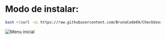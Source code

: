# Modo de instalar:
```sh
bash <(curl -sL https://raw.githubusercontent.com/BrunoCode69/CheckUser---2024/main/install.sh)
```


![Menu inicial](https://prnt.sc/szoBrBk2TMrm)
